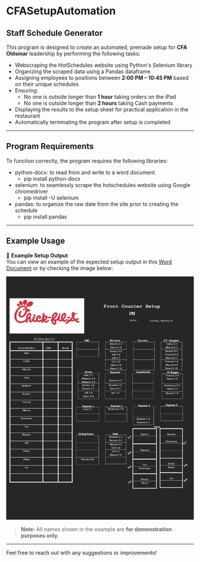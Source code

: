 # CFASetupAutomation

## Staff Schedule Generator

This program is designed to create an automated, premade setup for **CFA Oldsmar** leadership by performing the following tasks:

- Webscraping the HotSchedules website using Python's Selenium library
- Organizing the scraped data using a Pandas dataframe
- Assigning employees to positions between **2:00 PM – 10:45 PM** based on their unique schedules
- Ensuring:
  - No one is outside longer than **1 hour** taking orders on the iPad
  - No one is outside longer than **2 hours** taking Cash payments
- Displaying the results to the setup sheet for practical application in the restaurant
- Automatically terminating the program after setup is completed

---

## Program Requirements

To function correctly, the program requires the following libraries:

- python-docx: to read from and write to a word document
    - pip install python-docx
- selenium: to seamlessly scrape the hotschedules website using Google chromedriver
    - pip install -U selenium
- pandas: to organize the raw date from the site prior to creating the schedule
  - pip install pandas
---

## Example Usage

📄 **Example Setup Output**  
You can view an example of the expected setup output in this [Word Document](https://github.com/BrandonL02/CFAOldsmarSetup/blob/6774427c8a9ed58b25ee1143366c6f5617ce97bf/example_setup/CFA%20example%20setup.docx) or by checking the image below:

![Example Output](https://github.com/BrandonL02/CFAOldsmarSetup/blob/6774427c8a9ed58b25ee1143366c6f5617ce97bf/example_setup/cfa_setup_example.png)

> **Note:** All names shown in the example are **for demonstration purposes only**.

---

Feel free to reach out with any suggestions or improvements!

